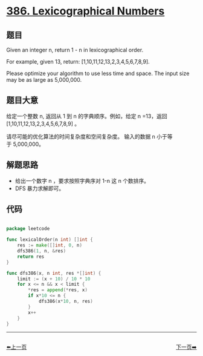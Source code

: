 # [386. Lexicographical Numbers](https://leetcode.com/problems/lexicographical-numbers/)


## 题目

Given an integer n, return 1 - n in lexicographical order.

For example, given 13, return: [1,10,11,12,13,2,3,4,5,6,7,8,9].

Please optimize your algorithm to use less time and space. The input size may be as large as 5,000,000.


## 题目大意

给定一个整数 n, 返回从 1 到 n 的字典顺序。例如，给定 n =13，返回 [1,10,11,12,13,2,3,4,5,6,7,8,9] 。

请尽可能的优化算法的时间复杂度和空间复杂度。 输入的数据 n 小于等于 5,000,000。



## 解题思路


- 给出一个数字 n ，要求按照字典序对 1-n 这 n 个数排序。
- DFS 暴力求解即可。


## 代码

```go

package leetcode

func lexicalOrder(n int) []int {
	res := make([]int, 0, n)
	dfs386(1, n, &res)
	return res
}

func dfs386(x, n int, res *[]int) {
	limit := (x + 10) / 10 * 10
	for x <= n && x < limit {
		*res = append(*res, x)
		if x*10 <= n {
			dfs386(x*10, n, res)
		}
		x++
	}
}

```
----------------------------------------------
<div style="display: flex;justify-content: space-between;align-items: center;">
<p><a href="https://books.halfrost.com/leetcode/ChapterFour/0385.Mini-Parser/">⬅️上一页</a></p>
<p><a href="https://books.halfrost.com/leetcode/ChapterFour/0387.First-Unique-Character-in-a-String/">下一页➡️</a></p>
</div>
